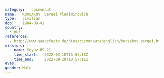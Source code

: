 ```yaml
---
category:	cosmonaut
name:	KORSAKOV, Sergei Vladimirovich
type:	civilian
dob:	1984-09-01
country:
  - RUS
references:
  - http://www.spacefacts.de/bios/cosmonauts/english/korsakov_sergei.htm
missions:
  - name: Soyuz MS-21
    time_start:   2022-03-18T15:55:18Z
    time_end:     2022-09-29T10:57:11Z
evas:
gender:	Male
---
```

